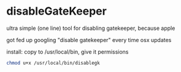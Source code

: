 # disableGateKeeper
ultra simple (one line) tool for disabling gatekeeper, because apple

got fed up googling "disable gatekeeper" every time osx updates

install: copy to /usr/local/bin, give it permissions

```bash
chmod u+x /usr/local/bin/disablegk
```
